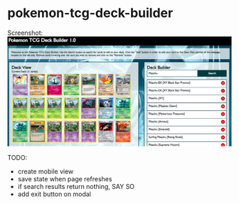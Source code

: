 # pokemon-tcg-deck-builder

Screenshot:
![Pokemon Deck Builder Screenshot](https://github.com/wguo91/pokemon-tcg-deck-builder/blob/master/images/screenshots/deckbuilder_screenshot.png)

TODO:
- create mobile view
- save state when page refreshes
- if search results return nothing, SAY SO
- add exit button on modal

